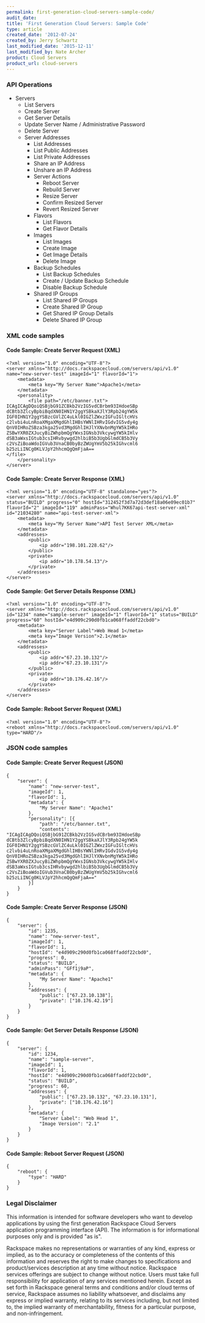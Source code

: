 ```yaml
---
permalink: first-generation-cloud-servers-sample-code/
audit_date:
title: 'First Generation Cloud Servers: Sample Code'
type: article
created_date: '2012-07-24'
created_by: Jerry Schwartz
last_modified_date: '2015-12-11'
last_modified_by: Nate Archer
product: Cloud Servers
product_url: cloud-servers
---
```


### API Operations

-   Servers
    -   List Servers
    -   Create Server
    -   Get Server Details
    -   Update Server Name / Administrative Password
    -   Delete Server
    -   Server Addresses
        -   List Addresses
        -   List Public Addresses
        -   List Private Addresses
        -   Share an IP Address
        -   Unshare an IP Address
        -   Server Actions
            -   Reboot Server
            -   Rebuild Server
            -   Resize Server
            -   Confirm Resized Server
            -   Revert Resized Server
        -   Flavors
            -   List Flavors
            -   Get Flavor Details
        -   Images
            -   List Images
            -   Create Image
            -   Get Image Details
            -   Delete Image
        -   Backup Schedules
            -   List Backup Schedules
            -   Create / Update Backup Schedule
            -   Disable Backup Schedule
        -   Shared IP Groups
            -   List Shared IP Groups
            -   Create Shared IP Group
            -   Get Shared IP Group Details
            -   Delete Shared IP Group

### XML code samples

#### Code Sample: Create Server Request (XML)

    <?xml version="1.0" encoding="UTF-8"?>
    <server xmlns="http://docs.rackspacecloud.com/servers/api/v1.0" name="new-server-test" imageId="1" flavorId="1">
        <metadata>
            <meta key="My Server Name">Apache1</meta>
        </metadata>
        <personality>
            <file path="/etc/banner.txt">
    ICAgICAgDQoiQSBjbG91ZCBkb2VzIG5vdCBrbm93IHdoeSBp
    dCBtb3ZlcyBpbiBqdXN0IHN1Y2ggYSBkaXJlY3Rpb24gYW5k
    IGF0IHN1Y2ggYSBzcGVlZC4uLkl0IGZlZWxzIGFuIGltcHVs
    c2lvbi4uLnRoaXMgaXMgdGhlIHBsYWNlIHRvIGdvIG5vdy4g
    QnV0IHRoZSBza3kga25vd3MgdGhlIHJlYXNvbnMgYW5kIHRo
    ZSBwYXR0ZXJucyBiZWhpbmQgYWxsIGNsb3VkcywgYW5kIHlv
    dSB3aWxsIGtub3csIHRvbywgd2hlbiB5b3UgbGlmdCB5b3Vy
    c2VsZiBoaWdoIGVub3VnaCB0byBzZWUgYmV5b25kIGhvcml6
    b25zLiINCg0KLVJpY2hhcmQgQmFjaA==
    </file>
        </personality>
    </server>

#### Code Sample: Create Server Response (XML)

    <?xml version="1.0" encoding="UTF-8" standalone="yes"?>
    <server xmlns="http://docs.rackspacecloud.com/servers/api/v1.0" status="BUILD" progress="0" hostId="312452f3d7a72d3def18a06e09ec01b7" flavorId="2" imageId="119" adminPass="Whul7KK67api-test-server-xml" id="21034280" name="api-test-server-xml">
        <metadata>
            <meta key="My Server Name">API Test Server XML</meta>
        </metadata>
        <addresses>
            <public>
                <ip addr="198.101.228.62"/>
            </public>
            <private>
                <ip addr="10.178.54.13"/>
            </private>
        </addresses>
    </server>

#### Code Sample:  Get Server Details Response (XML)

    <?xml version="1.0" encoding="UTF-8"?>
    <server xmlns="http://docs.rackspacecloud.com/servers/api/v1.0" id="1234" name="sample-server" imageId="1" flavorId="1" status="BUILD" progress="60" hostId="e4d909c290d0fb1ca068ffaddf22cbd0">
        <metadata>
            <meta key="Server Label">Web Head 1</meta>
            <meta key="Image Version">2.1</meta>
        </metadata>
        <addresses>
            <public>
                <ip addr="67.23.10.132"/>
                <ip addr="67.23.10.131"/>
            </public>
            <private>
                <ip addr="10.176.42.16"/>
            </private>
        </addresses>
    </server>

#### Code Sample:  Reboot Server Request (XML)

    <?xml version="1.0" encoding="UTF-8"?>
    <reboot xmlns="http://docs.rackspacecloud.com/servers/api/v1.0" type="HARD"/>

### JSON code samples

#### Code Sample:  Create Server Request (JSON)

    {
        "server": {
            "name": "new-server-test",
            "imageId": 1,
            "flavorId": 1,
            "metadata": {
                "My Server Name": "Apache1"
            },
            "personality": [{
                "path": "/etc/banner.txt",
                "contents": "ICAgICAgDQoiQSBjbG91ZCBkb2VzIG5vdCBrbm93IHdoeSBp dCBtb3ZlcyBpbiBqdXN0IHN1Y2ggYSBkaXJlY3Rpb24gYW5k IGF0IHN1Y2ggYSBzcGVlZC4uLkl0IGZlZWxzIGFuIGltcHVs c2lvbi4uLnRoaXMgaXMgdGhlIHBsYWNlIHRvIGdvIG5vdy4g QnV0IHRoZSBza3kga25vd3MgdGhlIHJlYXNvbnMgYW5kIHRo ZSBwYXR0ZXJucyBiZWhpbmQgYWxsIGNsb3VkcywgYW5kIHlv dSB3aWxsIGtub3csIHRvbywgd2hlbiB5b3UgbGlmdCB5b3Vy c2VsZiBoaWdoIGVub3VnaCB0byBzZWUgYmV5b25kIGhvcml6 b25zLiINCg0KLVJpY2hhcmQgQmFjaA=="
            }]
        }
    }

#### Code Sample: Create Server Response (JSON)

    {
        "server": {
            "id": 1235,
            "name": "new-server-test",
            "imageId": 1,
            "flavorId": 1,
            "hostId": "e4d909c290d0fb1ca068ffaddf22cbd0",
            "progress": 0,
            "status": "BUILD",
            "adminPass": "GFf1j9aP",
            "metadata": {
                "My Server Name": "Apache1"
            },
            "addresses": {
                "public": ["67.23.10.138"],
                "private": ["10.176.42.19"]
            }
        }
    }

#### Code Sample:  Get Server Details Response (JSON)

    {
        "server": {
            "id": 1234,
            "name": "sample-server",
            "imageId": 1,
            "flavorId": 1,
            "hostId": "e4d909c290d0fb1ca068ffaddf22cbd0",
            "status": "BUILD",
            "progress": 60,
            "addresses": {
                "public": ["67.23.10.132", "67.23.10.131"],
                "private": ["10.176.42.16"]
            },
            "metadata": {
                "Server Label": "Web Head 1",
                "Image Version": "2.1"
            }
        }
    }

#### Code Sample:  Reboot Server Request (JSON)

    {
        "reboot": {
            "type": "HARD"
        }
    }

### Legal Disclaimer

This information is intended for software developers who want to develop
applications by using the first generation Rackspace Cloud Servers
application programming interface (API). The information is for
informational purposes only and is provided "as is".

Rackspace makes no representations or warranties of any kind, express or
implied, as to the accuracy or completeness of the contents of this
information and reserves the right to make changes to specifications and
product/services description at any time without notice. Rackspace
services offerings are subject to change without notice. Users must take
full responsibility for application of any services mentioned herein.
Except as set forth in Rackspace general terms and conditions and/or
cloud terms of service, Rackspace assumes no liability whatsoever, and
disclaims any express or implied warranty, relating to its services
including, but not limited to, the implied warranty of merchantability,
fitness for a particular purpose, and non-infringement.
